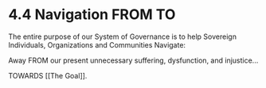 # 4.4 Navigation FROM TO
The entire purpose of our System of Governance is to help Sovereign Individuals, Organizations and Communities Navigate: 

Away FROM our present unnecessary suffering, dysfunction, and injustice... 

TOWARDS [[The Goal]]. 

